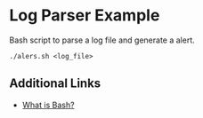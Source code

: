 # Log Parser Example

Bash script to parse a log file and generate a alert.

```shell
./alers.sh <log_file>
```

## Additional Links

* [What is Bash?](https://opensource.com/resources/what-bash)